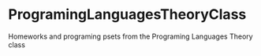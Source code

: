 # ProgramingLanguagesTheoryClass
Homeworks and programing psets from the Programing Languages Theory class
